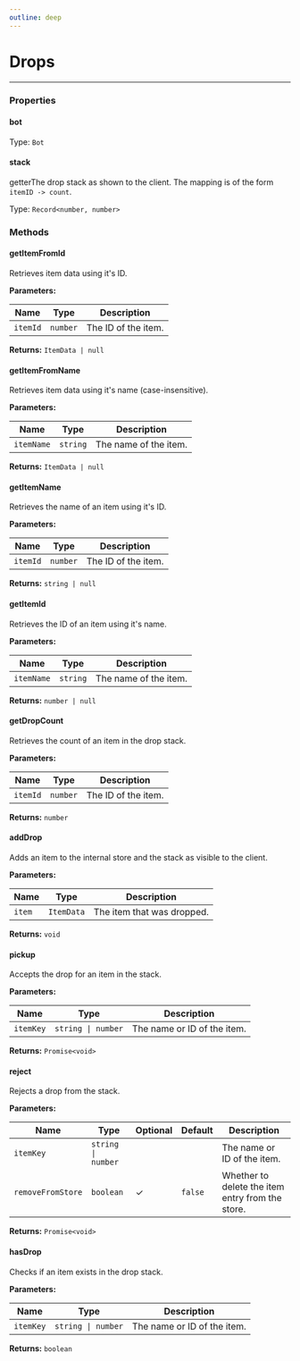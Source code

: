 ```yaml
---
outline: deep
---
```


# Drops

---

### Properties

#### bot

Type: `Bot`

#### stack

​<Badge type="info">getter</Badge>The drop stack as shown to the client. The mapping is of the form `itemID -> count`.

Type: `Record<number, number>`

### Methods

#### getItemFromId

Retrieves item data using it's ID.

**Parameters:**

| Name | Type | Description |
|------|------|-------------|
| `itemId` | `number` | The ID of the item. |

**Returns:** `ItemData | null`

#### getItemFromName

Retrieves item data using it's name (case-insensitive).

**Parameters:**

| Name | Type | Description |
|------|------|-------------|
| `itemName` | `string` | The name of the item. |

**Returns:** `ItemData | null`

#### getItemName

Retrieves the name of an item using it's ID.

**Parameters:**

| Name | Type | Description |
|------|------|-------------|
| `itemId` | `number` | The ID of the item. |

**Returns:** `string | null`

#### getItemId

Retrieves the ID of an item using it's name.

**Parameters:**

| Name | Type | Description |
|------|------|-------------|
| `itemName` | `string` | The name of the item. |

**Returns:** `number | null`

#### getDropCount

Retrieves the count of an item in the drop stack.

**Parameters:**

| Name | Type | Description |
|------|------|-------------|
| `itemId` | `number` | The ID of the item. |

**Returns:** `number`

#### addDrop

Adds an item to the internal store and the stack as visible to the client.

**Parameters:**

| Name | Type | Description |
|------|------|-------------|
| `item` | `ItemData` | The item that was dropped. |

**Returns:** `void`

#### pickup

Accepts the drop for an item in the stack.

**Parameters:**

| Name | Type | Description |
|------|------|-------------|
| `itemKey` | `string \| number` | The name or ID of the item. |

**Returns:** `Promise<void>`

#### reject

Rejects a drop from the stack.

**Parameters:**

| Name | Type | Optional | Default | Description |
|------|------|----------|---------|-------------|
| `itemKey` | `string \| number` |  |  | The name or ID of the item. |
| `removeFromStore` | `boolean` | ✓ | `false` | Whether to delete the item entry from the store. |

**Returns:** `Promise<void>`

#### hasDrop

Checks if an item exists in the drop stack.

**Parameters:**

| Name | Type | Description |
|------|------|-------------|
| `itemKey` | `string \| number` | The name or ID of the item. |

**Returns:** `boolean`

